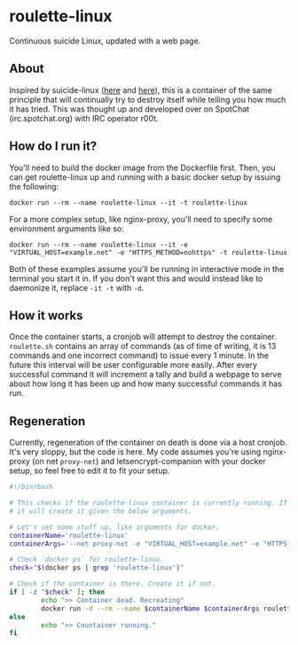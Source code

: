 # roulette-linux
Continuous suicide Linux, updated with a web page.

## About
Inspired by suicide-linux ([here](https://qntm.org/suicide) and [here](https://github.com/tiagoad/suicide-linux)), this is a
container of the same principle that will continually try to destroy itself while telling you how much it has tried. This was thought up and developed over on SpotChat (irc.spotchat.org) with IRC operator r00t.

## How do I run it?
You'll need to build the docker image from the Dockerfile first. Then, you can get roulette-linux up and running with a basic docker setup by issuing the following:

`docker run --rm --name roulette-linux --it -t roulette-linux`

For a more complex setup, like nginx-proxy, you'll need to specify some environment arguments like so:

`docker run --rm --name roulette-linux --it -e "VIRTUAL_HOST=example.net" -e "HTTPS_METHOD=nohttps" -t roulette-linux`

Both of these examples assume you'll be running in interactive mode in the terminal you start it in. If you don't want this and would instead like to daemonize it, replace `-it -t` with `-d`.

## How it works
Once the container starts, a cronjob will attempt to destroy the container. `roulette.sh` contains an array of commands (as of time of writing, it is 13 commands and one incorrect command) to issue every 1 minute. In the future this interval will be user configurable more easily. After every successful command it will increment a tally and build a webpage to serve about how long it has been up and how many successful commands it has run.

## Regeneration
Currently, regeneration of the container on death is done via a host cronjob. It's very sloppy, but the code is here. My code assumes you're using nginx-proxy (on net `proxy-net`) and letsencrypt-companion with your docker setup, so feel free to edit it to fit your setup.

``` bash
#!/bin/bash                                                                                                                                                  

# This checks if the roulette-linux container is currently running. If not,
# it will create it given the below arguments.

# Let's set some stuff up, like arguments for docker.
containerName='roulette-linux'
containerArgs='--net proxy-net -e "VIRTUAL_HOST=example.net" -e "HTTPS_METHOD=nohttps"'

# Check `docker ps` for roulette-linux.
check="$(docker ps | grep 'roulette-linux')"

# Check if the container is there. Create it if not.
if [ -z "$check" ]; then
        echo ">> Container dead. Recreating"
        docker run -d --rm --name $containerName $containerArgs roulette-linux
else
        echo ">> Countainer running."
fi
```
